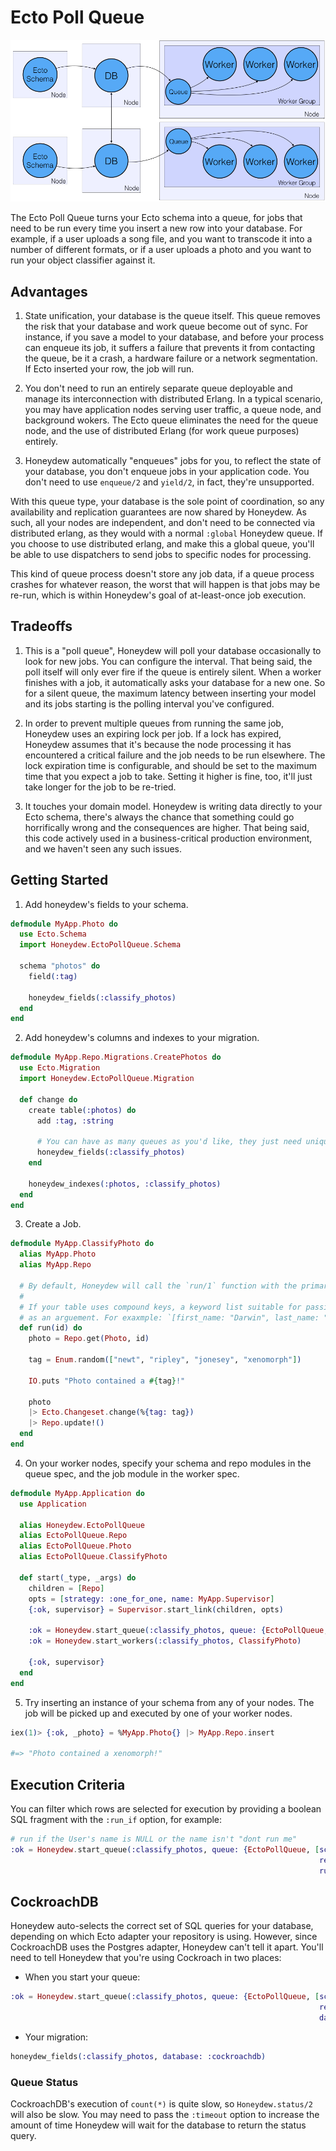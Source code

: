 # Ecto Poll Queue
![ecto poll queue](ecto_poll_queue.png)

The Ecto Poll Queue turns your Ecto schema into a queue, for jobs that need to be run every time you insert a new row into your database. For example, if a user uploads a song file, and you want to transcode it into a number of different formats, or if a user uploads a photo and you want to run your object classifier against it.

## Advantages

1. State unification, your database is the queue itself. This queue removes the risk that your database and work queue become out of sync. For instance, if you save a model to your database, and before your process can enqueue its job, it suffers a failure that prevents it from contacting the queue, be it a crash, a hardware failure or a network segmentation. If Ecto inserted your row, the job will run.

2. You don't need to run an entirely separate queue deployable and manage its interconnection with distributed Erlang. In a typical scenario, you may have application nodes serving user traffic, a queue node, and background wokers. The Ecto queue eliminates the need for the queue node, and the use of distributed Erlang (for work queue purposes) entirely.

3. Honeydew automatically "enqueues" jobs for you, to reflect the state of your database, you don't enqueue jobs in your application code. 
You don't need to use `enqueue/2` and `yield/2`, in fact, they're unsupported.

With this queue type, your database is the sole point of coordination, so any availability and replication guarantees are now shared by Honeydew. As such, all your nodes are independent, and don't need to be connected via distributed erlang, as they would with a normal `:global` Honeydew queue. If you choose to use distributed erlang, and make this a global queue, you'll be able to use dispatchers to send jobs to specific nodes for processing.

This kind of queue process doesn't store any job data, if a queue process crashes for whatever reason, the worst that will happen is that jobs may be re-run, which is within Honeydew's goal of at-least-once job execution.

## Tradeoffs

1. This is a "poll queue", Honeydew will poll your database occasionally to look for new jobs. You can configure the interval. That being said, the poll itself will only ever fire if the queue is entirely silent. When a worker finishes with a job, it automatically asks your database for a new one. So for a silent queue, the maximum latency between inserting your model and its jobs starting is the polling interval you've configured.

2. In order to prevent multiple queues from running the same job, Honeydew uses an expiring lock per job. If a lock has expired, Honeydew assumes that it's because the node processing it has encountered a critical failure and the job needs to be run elsewhere. The lock expiration time is configurable, and should be set to the maximum time that you expect a job to take. Setting it higher is fine, too, it'll just take longer for the job to be re-tried.

3. It touches your domain model. Honeydew is writing data directly to your Ecto schema, there's always the chance that something could go horrifically wrong and the consequences are higher. That being said, this code actively used in a business-critical production environment, and we haven't seen any such issues.


## Getting Started

1. Add honeydew's fields to your schema.
  ```elixir
  defmodule MyApp.Photo do
    use Ecto.Schema
    import Honeydew.EctoPollQueue.Schema

    schema "photos" do
      field(:tag)

      honeydew_fields(:classify_photos)
    end
  end
  ```

2. Add honeydew's columns and indexes to your migration.
  ```elixir
  defmodule MyApp.Repo.Migrations.CreatePhotos do
    use Ecto.Migration
    import Honeydew.EctoPollQueue.Migration

    def change do
      create table(:photos) do
        add :tag, :string

        # You can have as many queues as you'd like, they just need unique names.
        honeydew_fields(:classify_photos)
      end

      honeydew_indexes(:photos, :classify_photos)
    end
  end
  ```
  
3. Create a Job.
  ```elixir
  defmodule MyApp.ClassifyPhoto do
    alias MyApp.Photo
    alias MyApp.Repo

    # By default, Honeydew will call the `run/1` function with the primary key of your newly inserted row.
    #
    # If your table uses compound keys, a keyword list suitable for passing to `Repo.get_by/2` will be given
    # as an arguement. For exaxmple: `[first_name: "Darwin", last_name: "Shapiro"]`
    def run(id) do
      photo = Repo.get(Photo, id)

      tag = Enum.random(["newt", "ripley", "jonesey", "xenomorph"])
      
      IO.puts "Photo contained a #{tag}!"

      photo
      |> Ecto.Changeset.change(%{tag: tag})
      |> Repo.update!()
    end
  end

```

4. On your worker nodes, specify your schema and repo modules in the queue spec, and the job module in the worker spec.

  ```elixir
  defmodule MyApp.Application do
    use Application

    alias Honeydew.EctoPollQueue
    alias EctoPollQueue.Repo
    alias EctoPollQueue.Photo
    alias EctoPollQueue.ClassifyPhoto

    def start(_type, _args) do
      children = [Repo]
      opts = [strategy: :one_for_one, name: MyApp.Supervisor]
      {:ok, supervisor} = Supervisor.start_link(children, opts)

      :ok = Honeydew.start_queue(:classify_photos, queue: {EctoPollQueue, [schema: Photo, repo: Repo]})
      :ok = Honeydew.start_workers(:classify_photos, ClassifyPhoto)

      {:ok, supervisor}
    end
  end
  ```

5. Try inserting an instance of your schema from any of your nodes. The job will be picked up and executed by one of your worker nodes.
```elixir
iex(1)> {:ok, _photo} = %MyApp.Photo{} |> MyApp.Repo.insert

#=> "Photo contained a xenomorph!"
```

## Execution Criteria

You can filter which rows are selected for execution by providing a boolean SQL fragment with the `:run_if` option, for example:

```elixir
# run if the User's name is NULL or the name isn't "dont run me"
:ok = Honeydew.start_queue(:classify_photos, queue: {EctoPollQueue, [schema: User,
                                                                     repo: Repo,
                                                                     run_if: ~s{NAME IS NULL OR NAME != 'dont run me'}]})
```

## CockroachDB

Honeydew auto-selects the correct set of SQL queries for your database, depending on which Ecto adapter your repository is using. However, since CockroachDB uses the Postgres adapter, Honeydew can't tell it apart. You'll need to tell Honeydew that you're using Cockroach in two places:

- When you start your queue:
```elixir
:ok = Honeydew.start_queue(:classify_photos, queue: {EctoPollQueue, [schema: Photo,
                                                                     repo: Repo,
                                                                     database: :cockroachdb]})
```

- Your migration:

```elixir
honeydew_fields(:classify_photos, database: :cockroachdb)
```

### Queue Status
CockroachDB's execution of `count(*)` is quite slow, so `Honeydew.status/2` will also be slow. You may need to pass the `:timeout` option to increase the amount of time Honeydew will wait for the database to return the status query.
